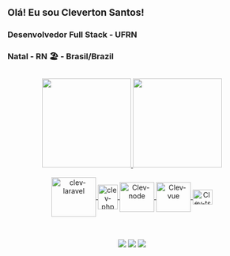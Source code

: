 ### <div> <h3>Olá! Eu sou Cleverton Santos!</h3>
<h3>Desenvolvedor Full Stack - UFRN</h3>    
<h3> Natal - RN 🏖️ - Brasil/Brazil </h3> 
</div>
<h2 "auto"></h2>
 
 <div align="center">
        <a href="https://github.com/clevertoncodev">
        <img height="180em" src="https://github-readme-stats.vercel.app/api?username=clevertoncodev&show_icons=true&theme=codeSTACKr&include_all_commits=true&count_private=true"/>
        <img height="180em" src="https://github-readme-stats.vercel.app/api/top-langs/?username=clevertoncodev&layout=compact&langs_count=7&theme=codeSTACKr"/>  
      </div>
      <div  align="center" style="display: inline_block"><br>
        <img align="center" alt="clev-laravel" height="80" width="90" src="https://cdn.jsdelivr.net/gh/devicons/devicon@latest/icons/laravel/laravel-original-wordmark.svg">
        <img align="center" alt="clev-php" height="50" width="40" src="https://cdn.jsdelivr.net/gh/devicons/devicon@latest/icons/php/php-original.svg">
       <img align="center" alt="Clev-node" height="60" width="70" src= "https://cdn.jsdelivr.net/gh/devicons/devicon@latest/icons/nodejs/nodejs-original-wordmark.svg">
        <img align="center" alt="Clev-vue" height="60" width="70" src="https://cdn.jsdelivr.net/gh/devicons/devicon@latest/icons/vuejs/vuejs-original-wordmark.svg">
 <img align="center" alt="Clev-ts" height="30" width="40" src="https://cdn.jsdelivr.net/gh/devicons/devicon@latest/icons/typescript/typescript-original.svg">
          
        
</div>   
  <div>
    <h2 "auto"></h2>
 </div>
   <br>
      <div align="center">
          <a href="https://api.whatsapp.com/send?phone=5584994105215"><img src="https://img.shields.io/badge/WhatsApp-25D366?style=for-the-badge&logo=whatsapp&logoColor=white" target="_blank"></a>
          <a href = "mailto:clevertonsantoscodev@gmail.com"><img src="https://img.shields.io/badge/-Gmail-%23333?style=for-the-badge&logo=gmail&logoColor=red" target="_blank"></a>
          <a href="https://www.linkedin.com/in/cleverton-santos-5548a1233/" target="_blank"><img src="https://img.shields.io/badge/-LinkedIn-%230077B5?style=for-the-badge&logo=linkedin&logoColor=white" target="_blank"></a></div>
